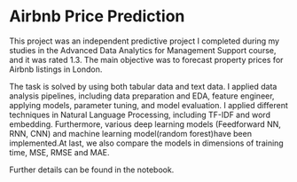 # Airbnb Price Prediction
This project was an independent predictive project I completed during my studies in the Advanced Data Analytics for Management Support course, and it was rated 1.3. The main objective was to forecast property prices for Airbnb listings in London.

The task is solved by using both tabular data and text data. I applied data analysis pipelines, including data preparation and EDA, feature engineer, applying models, parameter tuning, and model evaluation. I applied different techniques in Natural Language Processing, including TF-IDF and word embedding. Furthermore, various deep learning models (Feedforward NN, RNN, CNN) and machine learning model(random forest)have been implemented.At last, we also compare the models in dimensions of training time, MSE, RMSE and MAE. 

Further details can be found in the notebook.
